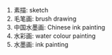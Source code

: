 1. 素描: sketch
2. 毛笔画: brush drawing
3. 中国水墨画: Chinese ink painting
4. 水彩画: water colour painting
5. 水墨画: ink painting
